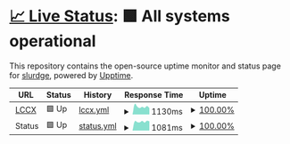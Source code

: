 # [📈 Live Status](https://slurdge.github.io/upptime): <!--live status--> **🟩 All systems operational**

This repository contains the open-source uptime monitor and status page for [slurdge](https://www.slurdge.org), powered by [Upptime](https://github.com/upptime/upptime).

<!--start: status pages-->
<!-- This summary is generated by Upptime (https://github.com/upptime/upptime) -->
<!-- Do not edit this manually, your changes will be overwritten -->
<!-- prettier-ignore -->
| URL | Status | History | Response Time | Uptime |
| --- | ------ | ------- | ------------- | ------ |
| <img alt="" src="https://lc.cx/sites/all/themes/lccx/favicon.ico" height="13"> [LCCX](https://lc.cx) | 🟩 Up | [lccx.yml](https://github.com/slurdge/upptime/commits/HEAD/history/lccx.yml) | <details><summary><img alt="Response time graph" src="./graphs/lccx/response-time-week.png" height="20"> 1130ms</summary><br><a href="https://slurdge.github.io/upptime/history/lccx"><img alt="Response time 1240" src="https://img.shields.io/endpoint?url=https%3A%2F%2Fraw.githubusercontent.com%2Fslurdge%2Fupptime%2FHEAD%2Fapi%2Flccx%2Fresponse-time.json"></a><br><a href="https://slurdge.github.io/upptime/history/lccx"><img alt="24-hour response time 1091" src="https://img.shields.io/endpoint?url=https%3A%2F%2Fraw.githubusercontent.com%2Fslurdge%2Fupptime%2FHEAD%2Fapi%2Flccx%2Fresponse-time-day.json"></a><br><a href="https://slurdge.github.io/upptime/history/lccx"><img alt="7-day response time 1130" src="https://img.shields.io/endpoint?url=https%3A%2F%2Fraw.githubusercontent.com%2Fslurdge%2Fupptime%2FHEAD%2Fapi%2Flccx%2Fresponse-time-week.json"></a><br><a href="https://slurdge.github.io/upptime/history/lccx"><img alt="30-day response time 1692" src="https://img.shields.io/endpoint?url=https%3A%2F%2Fraw.githubusercontent.com%2Fslurdge%2Fupptime%2FHEAD%2Fapi%2Flccx%2Fresponse-time-month.json"></a><br><a href="https://slurdge.github.io/upptime/history/lccx"><img alt="1-year response time 1304" src="https://img.shields.io/endpoint?url=https%3A%2F%2Fraw.githubusercontent.com%2Fslurdge%2Fupptime%2FHEAD%2Fapi%2Flccx%2Fresponse-time-year.json"></a></details> | <details><summary><a href="https://slurdge.github.io/upptime/history/lccx">100.00%</a></summary><a href="https://slurdge.github.io/upptime/history/lccx"><img alt="All-time uptime 99.97%" src="https://img.shields.io/endpoint?url=https%3A%2F%2Fraw.githubusercontent.com%2Fslurdge%2Fupptime%2FHEAD%2Fapi%2Flccx%2Fuptime.json"></a><br><a href="https://slurdge.github.io/upptime/history/lccx"><img alt="24-hour uptime 100.00%" src="https://img.shields.io/endpoint?url=https%3A%2F%2Fraw.githubusercontent.com%2Fslurdge%2Fupptime%2FHEAD%2Fapi%2Flccx%2Fuptime-day.json"></a><br><a href="https://slurdge.github.io/upptime/history/lccx"><img alt="7-day uptime 100.00%" src="https://img.shields.io/endpoint?url=https%3A%2F%2Fraw.githubusercontent.com%2Fslurdge%2Fupptime%2FHEAD%2Fapi%2Flccx%2Fuptime-week.json"></a><br><a href="https://slurdge.github.io/upptime/history/lccx"><img alt="30-day uptime 99.77%" src="https://img.shields.io/endpoint?url=https%3A%2F%2Fraw.githubusercontent.com%2Fslurdge%2Fupptime%2FHEAD%2Fapi%2Flccx%2Fuptime-month.json"></a><br><a href="https://slurdge.github.io/upptime/history/lccx"><img alt="1-year uptime 99.93%" src="https://img.shields.io/endpoint?url=https%3A%2F%2Fraw.githubusercontent.com%2Fslurdge%2Fupptime%2FHEAD%2Fapi%2Flccx%2Fuptime-year.json"></a></details>
| <img alt="" src="https://icons.duckduckgo.com/ip3/null.ico" height="13"> Status | 🟩 Up | [status.yml](https://github.com/slurdge/upptime/commits/HEAD/history/status.yml) | <details><summary><img alt="Response time graph" src="./graphs/status/response-time-week.png" height="20"> 1081ms</summary><br><a href="https://slurdge.github.io/upptime/history/status"><img alt="Response time 1043" src="https://img.shields.io/endpoint?url=https%3A%2F%2Fraw.githubusercontent.com%2Fslurdge%2Fupptime%2FHEAD%2Fapi%2Fstatus%2Fresponse-time.json"></a><br><a href="https://slurdge.github.io/upptime/history/status"><img alt="24-hour response time 968" src="https://img.shields.io/endpoint?url=https%3A%2F%2Fraw.githubusercontent.com%2Fslurdge%2Fupptime%2FHEAD%2Fapi%2Fstatus%2Fresponse-time-day.json"></a><br><a href="https://slurdge.github.io/upptime/history/status"><img alt="7-day response time 1081" src="https://img.shields.io/endpoint?url=https%3A%2F%2Fraw.githubusercontent.com%2Fslurdge%2Fupptime%2FHEAD%2Fapi%2Fstatus%2Fresponse-time-week.json"></a><br><a href="https://slurdge.github.io/upptime/history/status"><img alt="30-day response time 1081" src="https://img.shields.io/endpoint?url=https%3A%2F%2Fraw.githubusercontent.com%2Fslurdge%2Fupptime%2FHEAD%2Fapi%2Fstatus%2Fresponse-time-month.json"></a><br><a href="https://slurdge.github.io/upptime/history/status"><img alt="1-year response time 1070" src="https://img.shields.io/endpoint?url=https%3A%2F%2Fraw.githubusercontent.com%2Fslurdge%2Fupptime%2FHEAD%2Fapi%2Fstatus%2Fresponse-time-year.json"></a></details> | <details><summary><a href="https://slurdge.github.io/upptime/history/status">100.00%</a></summary><a href="https://slurdge.github.io/upptime/history/status"><img alt="All-time uptime 99.88%" src="https://img.shields.io/endpoint?url=https%3A%2F%2Fraw.githubusercontent.com%2Fslurdge%2Fupptime%2FHEAD%2Fapi%2Fstatus%2Fuptime.json"></a><br><a href="https://slurdge.github.io/upptime/history/status"><img alt="24-hour uptime 100.00%" src="https://img.shields.io/endpoint?url=https%3A%2F%2Fraw.githubusercontent.com%2Fslurdge%2Fupptime%2FHEAD%2Fapi%2Fstatus%2Fuptime-day.json"></a><br><a href="https://slurdge.github.io/upptime/history/status"><img alt="7-day uptime 100.00%" src="https://img.shields.io/endpoint?url=https%3A%2F%2Fraw.githubusercontent.com%2Fslurdge%2Fupptime%2FHEAD%2Fapi%2Fstatus%2Fuptime-week.json"></a><br><a href="https://slurdge.github.io/upptime/history/status"><img alt="30-day uptime 99.77%" src="https://img.shields.io/endpoint?url=https%3A%2F%2Fraw.githubusercontent.com%2Fslurdge%2Fupptime%2FHEAD%2Fapi%2Fstatus%2Fuptime-month.json"></a><br><a href="https://slurdge.github.io/upptime/history/status"><img alt="1-year uptime 99.72%" src="https://img.shields.io/endpoint?url=https%3A%2F%2Fraw.githubusercontent.com%2Fslurdge%2Fupptime%2FHEAD%2Fapi%2Fstatus%2Fuptime-year.json"></a></details>

<!--end: status pages-->
